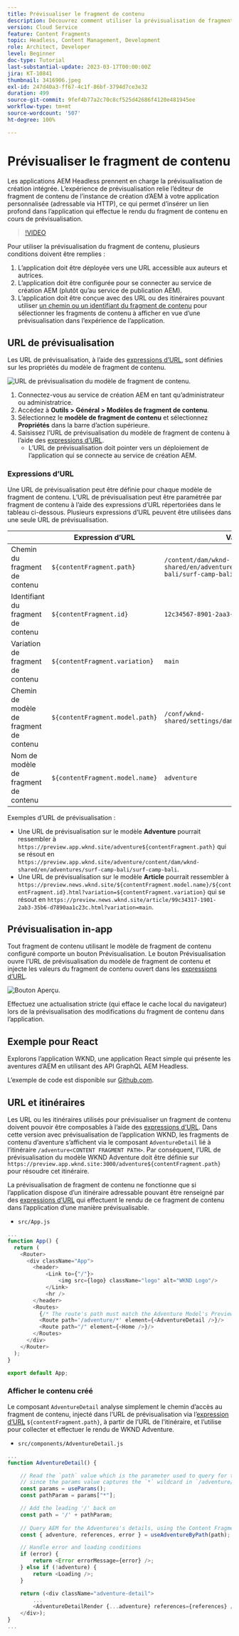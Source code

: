 ```yaml
---
title: Prévisualiser le fragment de contenu
description: Découvrez comment utiliser la prévisualisation de fragment de contenu pour les auteurs et autrices afin de voir rapidement comment les modifications de contenu affectent vos expériences AEM Headless.
version: Cloud Service
feature: Content Fragments
topic: Headless, Content Management, Development
role: Architect, Developer
level: Beginner
doc-type: Tutorial
last-substantial-update: 2023-03-17T00:00:00Z
jira: KT-10841
thumbnail: 3416906.jpeg
exl-id: 247d40a3-ff67-4c1f-86bf-3794d7ce3e32
duration: 499
source-git-commit: 9fef4b77a2c70c8cf525d42686f4120e481945ee
workflow-type: tm+mt
source-wordcount: '507'
ht-degree: 100%

---
```


# Prévisualiser le fragment de contenu

Les applications AEM Headless prennent en charge la prévisualisation de création intégrée. L’expérience de prévisualisation relie l’éditeur de fragment de contenu de l’instance de création d’AEM à votre application personnalisée (adressable via HTTP), ce qui permet d’insérer un lien profond dans l’application qui effectue le rendu du fragment de contenu en cours de prévisualisation.

>[!VIDEO](https://video.tv.adobe.com/v/3416906?quality=12&learn=on)

Pour utiliser la prévisualisation du fragment de contenu, plusieurs conditions doivent être remplies :

1. L’application doit être déployée vers une URL accessible aux auteurs et autrices.
1. L’application doit être configurée pour se connecter au service de création AEM (plutôt qu’au service de publication AEM).
1. L’application doit être conçue avec des URL ou des itinéraires pouvant utiliser [un chemin ou un identifiant du fragment de contenu](#url-expressions) pour sélectionner les fragments de contenu à afficher en vue d’une prévisualisation dans l’expérience de l’application.

## URL de prévisualisation

Les URL de prévisualisation, à l’aide des [expressions d’URL](#url-expressions), sont définies sur les propriétés du modèle de fragment de contenu.

![URL de prévisualisation du modèle de fragment de contenu.](./assets/preview/cf-model-preview-url.png)

1. Connectez-vous au service de création AEM en tant qu’administrateur ou administratrice.
1. Accédez à __Outils > Général > Modèles de fragment de contenu__.
1. Sélectionnez le __modèle de fragment de contenu__ et sélectionnez __Propriétés__ dans la barre d’action supérieure.
1. Saisissez l’URL de prévisualisation du modèle de fragment de contenu à l’aide des [expressions d’URL](#url-expressions).
   + L’URL de prévisualisation doit pointer vers un déploiement de l’application qui se connecte au service de création AEM.

### Expressions d’URL

Une URL de prévisualisation peut être définie pour chaque modèle de fragment de contenu. L’URL de prévisualisation peut être paramétrée par fragment de contenu à l’aide des expressions d’URL répertoriées dans le tableau ci-dessous. Plusieurs expressions d’URL peuvent être utilisées dans une seule URL de prévisualisation.

|                                         | Expression d’URL | Valeur |
| --------------------------------------- | ----------------------------------- | ----------- |
| Chemin du fragment de contenu | `${contentFragment.path}` | `/content/dam/wknd-shared/en/adventures/surf-camp-bali/surf-camp-bali` |
| Identifiant du fragment de contenu | `${contentFragment.id}` | `12c34567-8901-2aa3-45b6-d7890aa1c23c` |
| Variation de fragment de contenu | `${contentFragment.variation}` | `main` |
| Chemin de modèle de fragment de contenu | `${contentFragment.model.path}` | `/conf/wknd-shared/settings/dam/cfm/models/adventure` |
| Nom de modèle de fragment de contenu | `${contentFragment.model.name}` | `adventure` |

Exemples d’URL de prévisualisation :

+ Une URL de prévisualisation sur le modèle __Adventure__ pourrait ressembler à `https://preview.app.wknd.site/adventure${contentFragment.path}` qui se résout en `https://preview.app.wknd.site/adventure/content/dam/wknd-shared/en/adventures/surf-camp-bali/surf-camp-bali`.
+ Une URL de prévisualisation sur le modèle __Article__ pourrait ressembler à `https://preview.news.wknd.site/${contentFragment.model.name}/${contentFragment.id}.html?variation=${contentFragment.variation}` qui se résout en `https://preview.news.wknd.site/article/99c34317-1901-2ab3-35b6-d7890aa1c23c.html?variation=main`.

## Prévisualisation in-app

Tout fragment de contenu utilisant le modèle de fragment de contenu configuré comporte un bouton Prévisualisation. Le bouton Prévisualisation ouvre l’URL de prévisualisation du modèle de fragment de contenu et injecte les valeurs du fragment de contenu ouvert dans les [expressions d’URL](#url-expressions).

![Bouton Aperçu.](./assets/preview/preview-button.png)

Effectuez une actualisation stricte (qui efface le cache local du navigateur) lors de la prévisualisation des modifications du fragment de contenu dans l’application.

## Exemple pour React

Explorons l’application WKND, une application React simple qui présente les aventures d’AEM en utilisant des API GraphQL AEM Headless.

L’exemple de code est disponible sur [Github.com](https://github.com/adobe/aem-guides-wknd-graphql/tree/main/preview-tutorial).

## URL et itinéraires

Les URL ou les itinéraires utilisés pour prévisualiser un fragment de contenu doivent pouvoir être composables à l’aide des [expressions d’URL](#url-expressions). Dans cette version avec prévisualisation de l’application WKND, les fragments de contenu d’aventure s’affichent via le composant `AdventureDetail` lié à l’itinéraire `/adventure<CONTENT FRAGMENT PATH>`. Par conséquent, l’URL de prévisualisation du modèle WKND Adventure doit être définie sur `https://preview.app.wknd.site:3000/adventure${contentFragment.path}` pour résoudre cet itinéraire.

La prévisualisation de fragment de contenu ne fonctionne que si l’application dispose d’un itinéraire adressable pouvant être renseigné par des [expressions d’URL](#url-expressions) qui effectuent le rendu de ce fragment de contenu dans l’application d’une manière prévisualisable.

+ `src/App.js`

```javascript
...
function App() {
  return (
    <Router>
      <div className="App">
        <header>
            <Link to={"/"}>
                <img src={logo} className="logo" alt="WKND Logo"/>
            </Link>        
            <hr />
        </header>
        <Routes>
          {/* The route's path must match the Adventure Model's Preview URL expression. In React since the path has `/` you must use wildcards to match instead of the usual `:path` */}
          <Route path='/adventure/*' element={<AdventureDetail />}/>
          <Route path="/" element={<Home />}/>
        </Routes>
      </div>
    </Router>
  );
}

export default App;
```

### Afficher le contenu créé

Le composant `AdventureDetail` analyse simplement le chemin d’accès au fragment de contenu, injecté dans l’URL de prévisualisation via l’[expression d’URL](#url-expressions) `${contentFragment.path}`, à partir de l’URL de l’itinéraire, et l’utilise pour collecter et effectuer le rendu de WKND Adventure.

+ `src/components/AdventureDetail.js`

```javascript
...
function AdventureDetail() {

    // Read the `path` value which is the parameter used to query for the adventure's details
    // since the params value captures the `*` wildcard in `/adventure/*`, or everything after the first `/` in the Content Fragment path.
    const params = useParams();
    const pathParam = params["*"];

    // Add the leading '/' back on 
    const path = '/' + pathParam;
    
    // Query AEM for the Adventures's details, using the Content Fragment's `path`
    const { adventure, references, error } = useAdventureByPath(path);

    // Handle error and loading conditions
    if (error) {
        return <Error errorMessage={error} />;
    } else if (!adventure) {
        return <Loading />;
    }

    return (<div className="adventure-detail">
        ...
        <AdventureDetailRender {...adventure} references={references} />
    </div>);
}
...
```
